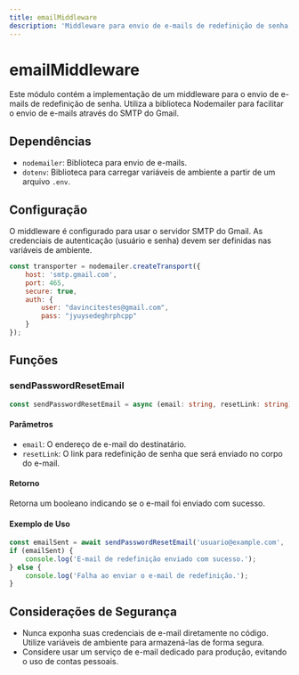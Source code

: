 ```yaml
---
title: emailMiddleware
description: 'Middleware para envio de e-mails de redefinição de senha utilizando Nodemailer.'
---
```


# emailMiddleware

Este módulo contém a implementação de um middleware para o envio de e-mails de redefinição de senha. Utiliza a biblioteca Nodemailer para facilitar o envio de e-mails através do SMTP do Gmail.

## Dependências

- `nodemailer`: Biblioteca para envio de e-mails.
- `dotenv`: Biblioteca para carregar variáveis de ambiente a partir de um arquivo `.env`.

## Configuração

O middleware é configurado para usar o servidor SMTP do Gmail. As credenciais de autenticação (usuário e senha) devem ser definidas nas variáveis de ambiente.

```javascript
const transporter = nodemailer.createTransport({
    host: 'smtp.gmail.com',
    port: 465,
    secure: true,
    auth: {
        user: "davincitestes@gmail.com",
        pass: "jyuysedeghrphcpp"
    }
});
```

## Funções

### sendPasswordResetEmail

```typescript
const sendPasswordResetEmail = async (email: string, resetLink: string) => { ... }
```

#### Parâmetros

- `email`: O endereço de e-mail do destinatário.
- `resetLink`: O link para redefinição de senha que será enviado no corpo do e-mail.

#### Retorno

Retorna um booleano indicando se o e-mail foi enviado com sucesso.

#### Exemplo de Uso

```javascript
const emailSent = await sendPasswordResetEmail('usuario@example.com', 'http://link-para-redefinicao.com');
if (emailSent) {
    console.log('E-mail de redefinição enviado com sucesso.');
} else {
    console.log('Falha ao enviar o e-mail de redefinição.');
}
```

## Considerações de Segurança

- Nunca exponha suas credenciais de e-mail diretamente no código. Utilize variáveis de ambiente para armazená-las de forma segura.
- Considere usar um serviço de e-mail dedicado para produção, evitando o uso de contas pessoais.